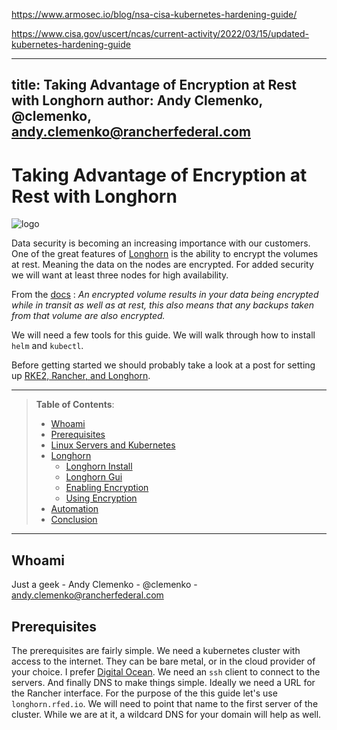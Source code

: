 
https://www.armosec.io/blog/nsa-cisa-kubernetes-hardening-guide/


https://www.cisa.gov/uscert/ncas/current-activity/2022/03/15/updated-kubernetes-hardening-guide




---
title: Taking Advantage of Encryption at Rest with Longhorn
author: Andy Clemenko, @clemenko, andy.clemenko@rancherfederal.com
---

# Taking Advantage of Encryption at Rest with Longhorn

![logo](img/longhorn.jpg)

Data security is becoming an increasing importance with our customers. One of the great features of [Longhorn](https://longhorn.io) is the ability to encrypt the volumes at rest. Meaning the data on the nodes are encrypted. For added security we will want at least three nodes for high availability.

From the [docs](https://longhorn.io/docs/1.3.0/advanced-resources/security/volume-encryption/) : *An encrypted volume results in your data being encrypted while in transit as well as at rest, this also means that any backups taken from that volume are also encrypted.*

We will need a few tools for this guide. We will walk through how to install `helm` and `kubectl`.

Before getting started we should probably take a look at a post for setting up [RKE2, Rancher, and Longhorn](https://github.com/clemenko/rke_install_blog).

---

> **Table of Contents**:
>
> * [Whoami](#whoami)
> * [Prerequisites](#prerequisites)
> * [Linux Servers and Kubernetes](#linux-servers-and-kubernetes)
> * [Longhorn](#longhorn)
>   * [Longhorn Install](#longhorn-install)
>   * [Longhorn Gui](#longhorn-gui)
>   * [Enabling Encryption](#enabling-encryption)
>   * [Using Encryption](#using-encryption)
> * [Automation](#automation)
> * [Conclusion](#conclusion)

---

## Whoami

Just a geek - Andy Clemenko - @clemenko - andy.clemenko@rancherfederal.com

## Prerequisites

The prerequisites are fairly simple. We need a kubernetes cluster with access to the internet. They can be bare metal, or in the cloud provider of your choice. I prefer [Digital Ocean](https://digitalocean.com). We need an `ssh` client to connect to the servers. And finally DNS to make things simple. Ideally we need a URL for the Rancher interface. For the purpose of the this guide let's use `longhorn.rfed.io`. We will need to point that name to the first server of the cluster. While we are at it, a wildcard DNS for your domain will help as well.
